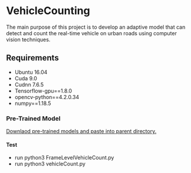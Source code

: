 # VehicleCounting
The main purpose of this project is to develop an adaptive model that can detect and count the real-time vehicle on urban roads using computer vision techniques.
## Requirements
  * Ubuntu 16.04
  * Cuda 9.0
  * Cudnn 7.6.5
  * Tensorflow-gpu==1.8.0
  * opencv-python==4.2.0.34
  * numpy==1.18.5
### Pre-Trained Model
 [Downlaod pre-trained models and paste into parent directory.](https://drive.google.com/drive/folders/1pvWsbaCFb_eCnYjeH2ggezmsPJXfwAro?usp=sharing)
#### Test
* run python3 FrameLevelVehicleCount.py
* run python3 vehicleCount.py
